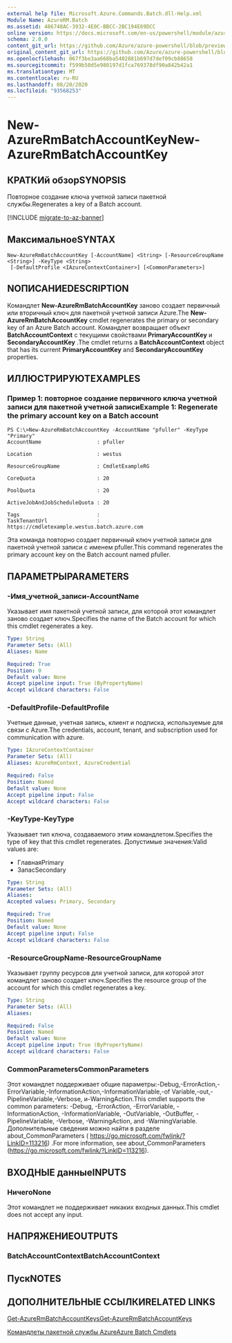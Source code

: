 ```yaml
---
external help file: Microsoft.Azure.Commands.Batch.dll-Help.xml
Module Name: AzureRM.Batch
ms.assetid: 486748AC-3932-4E0C-BBCC-2BC194E69DCC
online version: https://docs.microsoft.com/en-us/powershell/module/azurerm.batch/new-azurermbatchaccountkey
schema: 2.0.0
content_git_url: https://github.com/Azure/azure-powershell/blob/preview/src/ResourceManager/AzureBatch/Commands.Batch/help/New-AzureRmBatchAccountKey.md
original_content_git_url: https://github.com/Azure/azure-powershell/blob/preview/src/ResourceManager/AzureBatch/Commands.Batch/help/New-AzureRmBatchAccountKey.md
ms.openlocfilehash: 067f3be3aa668ba5402881b697d7def09cb88658
ms.sourcegitcommit: f599b50d5e980197d1fca769378df90a842b42a1
ms.translationtype: MT
ms.contentlocale: ru-RU
ms.lasthandoff: 08/20/2020
ms.locfileid: "93568253"
---
```

# <span data-ttu-id="e4af0-101">New-AzureRmBatchAccountKey</span><span class="sxs-lookup"><span data-stu-id="e4af0-101">New-AzureRmBatchAccountKey</span></span>

## <span data-ttu-id="e4af0-102">КРАТКИй обзор</span><span class="sxs-lookup"><span data-stu-id="e4af0-102">SYNOPSIS</span></span>
<span data-ttu-id="e4af0-103">Повторное создание ключа учетной записи пакетной службы.</span><span class="sxs-lookup"><span data-stu-id="e4af0-103">Regenerates a key of a Batch account.</span></span>

[!INCLUDE [migrate-to-az-banner](../../includes/migrate-to-az-banner.md)]

## <span data-ttu-id="e4af0-104">Максимальное</span><span class="sxs-lookup"><span data-stu-id="e4af0-104">SYNTAX</span></span>

```
New-AzureRmBatchAccountKey [-AccountName] <String> [-ResourceGroupName <String>] -KeyType <String>
 [-DefaultProfile <IAzureContextContainer>] [<CommonParameters>]
```

## <span data-ttu-id="e4af0-105">NОПИСАНИЕ</span><span class="sxs-lookup"><span data-stu-id="e4af0-105">DESCRIPTION</span></span>
<span data-ttu-id="e4af0-106">Командлет **New-AzureRmBatchAccountKey** заново создает первичный или вторичный ключ для пакетной учетной записи Azure.</span><span class="sxs-lookup"><span data-stu-id="e4af0-106">The **New-AzureRmBatchAccountKey** cmdlet regenerates the primary or secondary key of an Azure Batch account.</span></span>
<span data-ttu-id="e4af0-107">Командлет возвращает объект **BatchAccountContext** с текущими свойствами **PrimaryAccountKey** и **SecondaryAccountKey** .</span><span class="sxs-lookup"><span data-stu-id="e4af0-107">The cmdlet returns a **BatchAccountContext** object that has its current **PrimaryAccountKey** and **SecondaryAccountKey** properties.</span></span>

## <span data-ttu-id="e4af0-108">ИЛЛЮСТРИРУЮТ</span><span class="sxs-lookup"><span data-stu-id="e4af0-108">EXAMPLES</span></span>

### <span data-ttu-id="e4af0-109">Пример 1: повторное создание первичного ключа учетной записи для пакетной учетной записи</span><span class="sxs-lookup"><span data-stu-id="e4af0-109">Example 1: Regenerate the primary account key on a Batch account</span></span>
```
PS C:\>New-AzureRmBatchAccountKey -AccountName "pfuller" -KeyType "Primary"
AccountName                  : pfuller

Location                     : westus

ResourceGroupName            : CmdletExampleRG

CoreQuota                    : 20

PoolQuota                    : 20

ActiveJobAndJobScheduleQuota : 20

Tags                         : 
TaskTenantUrl                : https://cmdletexample.westus.batch.azure.com
```

<span data-ttu-id="e4af0-110">Эта команда повторно создает первичный ключ учетной записи для пакетной учетной записи с именем pfuller.</span><span class="sxs-lookup"><span data-stu-id="e4af0-110">This command regenerates the primary account key on the Batch account named pfuller.</span></span>

## <span data-ttu-id="e4af0-111">ПАРАМЕТРЫ</span><span class="sxs-lookup"><span data-stu-id="e4af0-111">PARAMETERS</span></span>

### <span data-ttu-id="e4af0-112">-Имя_учетной_записи</span><span class="sxs-lookup"><span data-stu-id="e4af0-112">-AccountName</span></span>
<span data-ttu-id="e4af0-113">Указывает имя пакетной учетной записи, для которой этот командлет заново создает ключ.</span><span class="sxs-lookup"><span data-stu-id="e4af0-113">Specifies the name of the Batch account for which this cmdlet regenerates a key.</span></span>

```yaml
Type: String
Parameter Sets: (All)
Aliases: Name

Required: True
Position: 0
Default value: None
Accept pipeline input: True (ByPropertyName)
Accept wildcard characters: False
```

### <span data-ttu-id="e4af0-114">-DefaultProfile</span><span class="sxs-lookup"><span data-stu-id="e4af0-114">-DefaultProfile</span></span>
<span data-ttu-id="e4af0-115">Учетные данные, учетная запись, клиент и подписка, используемые для связи с Azure.</span><span class="sxs-lookup"><span data-stu-id="e4af0-115">The credentials, account, tenant, and subscription used for communication with azure.</span></span>

```yaml
Type: IAzureContextContainer
Parameter Sets: (All)
Aliases: AzureRmContext, AzureCredential

Required: False
Position: Named
Default value: None
Accept pipeline input: False
Accept wildcard characters: False
```

### <span data-ttu-id="e4af0-116">-KeyType</span><span class="sxs-lookup"><span data-stu-id="e4af0-116">-KeyType</span></span>
<span data-ttu-id="e4af0-117">Указывает тип ключа, создаваемого этим командлетом.</span><span class="sxs-lookup"><span data-stu-id="e4af0-117">Specifies the type of key that this cmdlet regenerates.</span></span>
<span data-ttu-id="e4af0-118">Допустимые значения:</span><span class="sxs-lookup"><span data-stu-id="e4af0-118">Valid values are:</span></span> 

- <span data-ttu-id="e4af0-119">Главная</span><span class="sxs-lookup"><span data-stu-id="e4af0-119">Primary</span></span>
- <span data-ttu-id="e4af0-120">Запас</span><span class="sxs-lookup"><span data-stu-id="e4af0-120">Secondary</span></span>

```yaml
Type: String
Parameter Sets: (All)
Aliases: 
Accepted values: Primary, Secondary

Required: True
Position: Named
Default value: None
Accept pipeline input: False
Accept wildcard characters: False
```

### <span data-ttu-id="e4af0-121">-ResourceGroupName</span><span class="sxs-lookup"><span data-stu-id="e4af0-121">-ResourceGroupName</span></span>
<span data-ttu-id="e4af0-122">Указывает группу ресурсов для учетной записи, для которой этот командлет заново создает ключ.</span><span class="sxs-lookup"><span data-stu-id="e4af0-122">Specifies the resource group of the account for which this cmdlet regenerates a key.</span></span>

```yaml
Type: String
Parameter Sets: (All)
Aliases: 

Required: False
Position: Named
Default value: None
Accept pipeline input: True (ByPropertyName)
Accept wildcard characters: False
```

### <span data-ttu-id="e4af0-123">CommonParameters</span><span class="sxs-lookup"><span data-stu-id="e4af0-123">CommonParameters</span></span>
<span data-ttu-id="e4af0-124">Этот командлет поддерживает общие параметры:-Debug,-ErrorAction,-ErrorVariable,-InformationAction,-InformationVariable,-of Variable,-out,-PipelineVariable,-Verbose, и-WarningAction.</span><span class="sxs-lookup"><span data-stu-id="e4af0-124">This cmdlet supports the common parameters: -Debug, -ErrorAction, -ErrorVariable, -InformationAction, -InformationVariable, -OutVariable, -OutBuffer, -PipelineVariable, -Verbose, -WarningAction, and -WarningVariable.</span></span> <span data-ttu-id="e4af0-125">Дополнительные сведения можно найти в разделе about_CommonParameters ( https://go.microsoft.com/fwlink/?LinkID=113216) .</span><span class="sxs-lookup"><span data-stu-id="e4af0-125">For more information, see about_CommonParameters (https://go.microsoft.com/fwlink/?LinkID=113216).</span></span>

## <span data-ttu-id="e4af0-126">ВХОДНЫЕ данные</span><span class="sxs-lookup"><span data-stu-id="e4af0-126">INPUTS</span></span>

### <span data-ttu-id="e4af0-127">Ничего</span><span class="sxs-lookup"><span data-stu-id="e4af0-127">None</span></span>
<span data-ttu-id="e4af0-128">Этот командлет не поддерживает никаких входных данных.</span><span class="sxs-lookup"><span data-stu-id="e4af0-128">This cmdlet does not accept any input.</span></span>

## <span data-ttu-id="e4af0-129">НАПРЯЖЕНИЕ</span><span class="sxs-lookup"><span data-stu-id="e4af0-129">OUTPUTS</span></span>

### <span data-ttu-id="e4af0-130">BatchAccountContext</span><span class="sxs-lookup"><span data-stu-id="e4af0-130">BatchAccountContext</span></span>

## <span data-ttu-id="e4af0-131">Пуск</span><span class="sxs-lookup"><span data-stu-id="e4af0-131">NOTES</span></span>

## <span data-ttu-id="e4af0-132">ДОПОЛНИТЕЛЬНЫЕ ССЫЛКИ</span><span class="sxs-lookup"><span data-stu-id="e4af0-132">RELATED LINKS</span></span>

[<span data-ttu-id="e4af0-133">Get-AzureRmBatchAccountKeys</span><span class="sxs-lookup"><span data-stu-id="e4af0-133">Get-AzureRmBatchAccountKeys</span></span>](./Get-AzureRmBatchAccountKeys.md)

[<span data-ttu-id="e4af0-134">Командлеты пакетной службы Azure</span><span class="sxs-lookup"><span data-stu-id="e4af0-134">Azure Batch Cmdlets</span></span>](./AzureRM.Batch.md)


